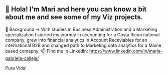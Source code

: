 ## 👋 Hola! I'm Mari and here you can know a bit about me and see some of my Viz projects.

🌱 Background -> With studies in Business Administration and a Marketing specialization I started my journey in accounting for a Costa Rican national company, grew into financial analytics in Account Receviables for an international B2B and changed path to Marketing data analytics for a Maine based comapny.
📫 Find me in LinkedIn: https://www.linkedin.com/in/maria-gabriela-calleja/

Pura Vida!
  

<!--
**MariCalleja/MariCalleja** is a ✨ _special_ ✨ repository because its `README.md` (this file) appears on your GitHub profile.

Here are some ideas to get you started:

- 🔭 I’m currently working on ...
- 🌱 I’m currently learning ...
- 👯 I’m looking to collaborate on ...
- 🤔 I’m looking for help with ...
- 💬 Ask me about ...
- 📫 How to reach me: ...
- 😄 Pronouns: ...
- ⚡ Fun fact: ...
-->
